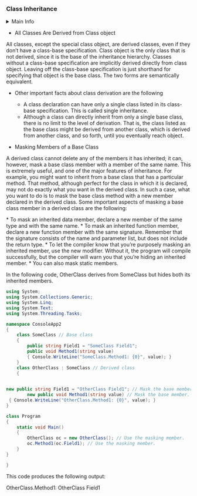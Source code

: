 ### Class Inheritance

<details>
<summary>Main Info</summary>
<p>Inheritance allows you to define a new class that incorporates and extends an already declared class.</p>
• You can use an existing class, called the base class, as the basis for a new class,
called the derived class. The members of the derived class consist of the following:
− The members in its own declaration
− The members of the base class
<p> To declare a derived class, you add a class-base specification after the class name.
The class-base specification consists of a colon, followed by the name of the class
to be used as the base class. The derived class is said to directly inherit from the
base class listed.</p>
<p>A derived class is said to extend its base class, because it includes the members of
the base class plus any additional functionality provided in its own declaration.<p>

<p>Inherited members are accessed just as if they had been declared in the derived class itself.</p>
 </details>
         
* All Classes Are Derived from Class object

All classes, except the special class object, are derived classes, even if they don’t have a class-base
specification. Class object is the only class that is not derived, since it is the base of the inheritance
hierarchy.
Classes without a class-base specification are implicitly derived directly from class object. Leaving
off the class-base specification is just shorthand for specifying that object is the base class. The two
forms are semantically equivalent.

* Other important facts about class derivation are the following
  * A class declaration can have only a single class listed in its class-base specification.
    This is called single inheritance.
  * Although a class can directly inherit from only a single base class, there is no limit
to the level of derivation. That is, the class listed as the base class might be derived
from another class, which is derived from another class, and so forth, until you
eventually reach object.

* Masking Members of a Base Class
<p>A derived class cannot delete any of the members it has inherited; it can, however, mask a base class
member with a member of the same name. This is extremely useful, and one of the major features of
inheritance.
For example, you might want to inherit from a base class that has a particular method. That method,
although perfect for the class in which it is declared, may not do exactly what you want in the derived
class. In such a case, what you want to do is to mask the base class method with a new member declared
in the derived class. Some important aspects of masking a base class member in a derived class are the
following:</p>
   * To mask an inherited data member, declare a new member of the same type and
with the same name.
   * To mask an inherited function member, declare a new function member with the
same signature. Remember that the signature consists of the name and parameter
list, but does not include the return type.
   * To let the compiler know that you’re purposely masking an inherited member, use
the new modifier. Without it, the program will compile successfully, but the
compiler will warn you that you’re hiding an inherited member.
   * You can also mask static members.
   <p>In the following code, OtherClass derives from SomeClass but hides both its inherited members.</p>
   
```csharp
using System;
using System.Collections.Generic;
using System.Linq;
using System.Text;
using System.Threading.Tasks;

namespace ConsoleApp2
{
    class SomeClass // Base class
    {
        public string Field1 = "SomeClass Field1";
        public void Method1(string value)
        { Console.WriteLine("SomeClass.Method1: {0}", value); }
    }
    class OtherClass : SomeClass // Derived class
    {
    

new public string Field1 = "OtherClass Field1"; // Mask the base member.
        new public void Method1(string value) // Mask the base member.
 { Console.WriteLine("OtherClass.Method1: {0}", value); }
}

class Program
{
    static void Main()
    {
        OtherClass oc = new OtherClass(); // Use the masking member.
        oc.Method1(oc.Field1); // Use the masking member.
    }
}

}
```
<p>This code produces the following output:</p>
OtherClass.Method1: OtherClass Field1


         
         
         
